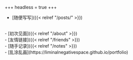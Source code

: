 +++
headless = true
+++

- [随便写写]({{< relref "/posts/" >}})
<br>
- [初次见面]({{< relref "/about" >}})
<br>
- [友情链接]({{< relref "/friends" >}})
<br>
- [随手记录]({{< relref "/notes" >}})
<br>
- [乱涂乱画](https://liminalnegativespace.github.io/portfolio)

